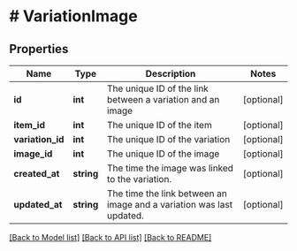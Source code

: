 # # VariationImage

## Properties

Name | Type | Description | Notes
------------ | ------------- | ------------- | -------------
**id** | **int** | The unique ID of the link between a variation and an image | [optional] 
**item_id** | **int** | The unique ID of the item | [optional] 
**variation_id** | **int** | The unique ID of the variation | [optional] 
**image_id** | **int** | The unique ID of the image | [optional] 
**created_at** | **string** | The time the image was linked to the variation. | [optional] 
**updated_at** | **string** | The time the link between an image and a variation was last updated. | [optional] 

[[Back to Model list]](../../README.md#documentation-for-models) [[Back to API list]](../../README.md#documentation-for-api-endpoints) [[Back to README]](../../README.md)


